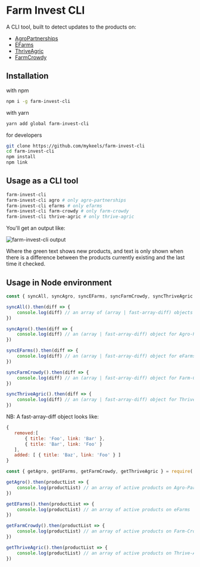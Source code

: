 # Farm Invest CLI

A CLI tool, built to detect updates to the products on:

- [AgroPartnerships](https://agropartnerships.co)
- [EFarms](https://www.efarms.com.ng)
- [ThriveAgric](https://www.thriveagric.com)
- [FarmCrowdy](https://www.farmcrowdy.com)

## Installation

with npm

```sh
npm i -g farm-invest-cli
```

with yarn

```sh
yarn add global farm-invest-cli
```

for developers

```sh
git clone https://github.com/mykeels/farm-invest-cli
cd farm-invest-cli
npm install
npm link
```

## Usage as a CLI tool

```sh
farm-invest-cli
farm-invest-cli agro # only agro-partnerships
farm-invest-cli efarms # only efarms
farm-invest-cli farm-crowdy # only farm-crowdy
farm-invest-cli thrive-agric # only thrive-agric
```

You'll get an output like:

![farm-invest-cli output](https://user-images.githubusercontent.com/11996508/51835933-238da100-22ff-11e9-8dfc-1086b0db4d52.png)

Where the green text shows new products, and text is only shown when there is a difference between the products currently existing and the last time it checked.

## Usage in Node environment

```js
const { syncAll, syncAgro, syncEFarms, syncFarmCrowdy, syncThriveAgric } = require('farm-invest-cli')

syncAll().then(diff => {
    console.log(diff) // an array of (array | fast-array-diff) objects for all sources
})

syncAgro().then(diff => {
    console.log(diff) // an (array | fast-array-diff) object for Agro-Partnerships
})

syncEFarms().then(diff => {
    console.log(diff) // an (array | fast-array-diff) object for eFarms
})

syncFarmCrowdy().then(diff => {
    console.log(diff) // an (array | fast-array-diff) object for Farm-Crowdy
})

syncThriveAgric().then(diff => {
    console.log(diff) // an (array | fast-array-diff) object for Thrive-Agric
})
```

NB: A fast-array-diff object looks like:

```js
{
   removed:[
       { title: 'Foo', link: 'Bar' },
       { title: 'Bar', link: 'Foo' }
   ],
   added: [ { title: 'Baz', link: 'Foo' } ]
}
```

```js
const { getAgro, getEFarms, getFarmCrowdy, getThriveAgric } = require('farm-invest-cli')

getAgro().then(productList => {
    console.log(productList) // an array of active products on Agro-Partnerships
})

getEFarms().then(productList => {
    console.log(productList) // an array of active products on eFarms
})

getFarmCrowdy().then(productList => {
    console.log(productList) // an array of active products on Farm-Crowdy
})

getThriveAgric().then(productList => {
    console.log(productList) // an array of active products on Thrive-Agric
})
```